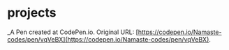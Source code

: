 # projects
 _A Pen created at CodePen.io. Original URL: [https://codepen.io/Namaste-codes/pen/vqVeBX](https://codepen.io/Namaste-codes/pen/vqVeBX).

 